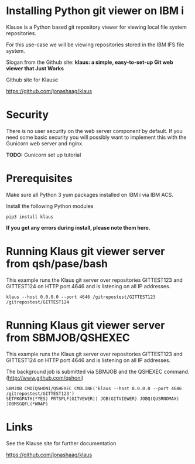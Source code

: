 # Installing Python git viewer on IBM i 

Klause is a Python based git repository viewer for viewing local file system repositories. 

For this use-case we will be viewing repositories stored in the IBM IFS file system.

Slogan from the Github site: 
**klaus: a simple, easy-to-set-up Git web viewer that Just Works**

Github site for Klause

https://github.com/jonashaag/klaus

# Security
There is no user security on the web server component by default. If you need some basic security you will possibly want to implement this with the Gunicorn web server and nginx. 

**TODO:** Gunicorn set up tutorial

# Prerequisites
Make sure all Python 3 yum packages installed on IBM i via IBM ACS.

Install the following Python modules
```
pip3 install klaus
```
**If you get any errors during install, please note them here.**

# Running Klaus git viewer server from qsh/pase/bash

This example runs the Klaus git server over repositories GITTEST123 and GITTEST124 on HTTP port 4646 and is listening on all IP addresses.

```
klaus --host 0.0.0.0 --port 4646 /gitrepostest/GITTEST123 /gitrepostest/GITTEST124
```

# Running Klaus git viewer server from SBMJOB/QSHEXEC

This example runs the Klaus git server over repositories GITTEST123 and GITTEST124 on HTTP port 4646 and is listening on all IP addresses.

The background job is submitted via SBMJOB and the QSHEXEC command. (http://www.github.com/qshoni)

```
SBMJOB CMD(QSHONI/QSHEXEC CMDLINE('klaus --host 0.0.0.0 --port 4646 /gitrepostest/GITTEST123') 
SETPKGPATH(*YES) PRTSPLF(GITVEWER)) JOB(GITVIEWER) JOBQ(QUSRNOMAX) JOBMSGQFL(*WRAP)                                         
```

# Links
See the Klause site for further documentation

https://github.com/jonashaag/klaus
